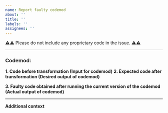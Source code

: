 ```yaml
---
name: Report faulty codemod
about: ''
title: ''
labels: ''
assignees: ''
---
```


:warning::warning: Please do not include any proprietary code in the issue. :warning::warning:

---

### Codemod:

**1. Code before transformation (Input for codemod)**
**2. Expected code after transformation (Desired output of codemod)**

**3. Faulty code obtained after running the current version of the codemod (Actual output of codemod)**

---
**Additional context**
